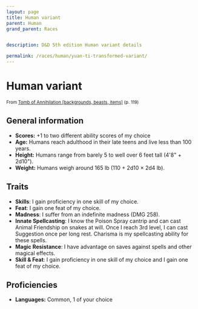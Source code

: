 ```yaml
---
layout: page
title: Human variant
parent: Human
grand_parent: Races


description: D&D 5th edition Human variant details

permalink: /races/human/yuan-ti-transformed-variant/
---
```


# Human variant

<small>From <a target="_blank" href="https://dnd.wizards.com/products/tabletop-games/rpg-products/tomb-annihilation">Tomb of Annihilation [backgrounds, beasts, items]</a> (p. 119)</small>

## General information

- **Scores:** +1 to two different ability scores of my choice
- **Age:** Humans reach adulthood in their late teens and live less than 100 years.
- **Height:** Humans range from barely 5 to well over 6 feet tall (4'8" + 2d10").
- **Weight:** Humans weigh around 165 lb (110 + 2d10 × 2d4 lb).

## Traits

- **Skills**: I gain proficiency in one skill of my choice.
- **Feat**: I gain one feat of my choice.
- **Madness**: I suffer from an indefinite madness (DMG 258).
- **Innate Spellcasting**: I know the Poison Spray cantrip and can cast Animal Friendship on snakes at will. Once I reach 3rd level, I can cast Suggestion once per long rest. Charisma is my spellcasting ability for these spells.
- **Magic Resistance**: I have advantage on saves against spells and other magical effects.
- **Skill & Feat**: I gain proficiency in one skill of my choice and I gain one feat of my choice.

## Proficiencies

- **Languages:** Common, 1 of your choice